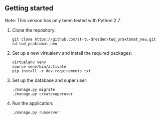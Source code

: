 ## Getting started
Note: This version has only been tested with Python 2.7.

1. Clone the repository:

	```
	git clone https://github.com/st-tu-dresden/tud_praktomat_neu.git
	cd tud_praktomat_neu
	```

2. Set up a new virtualenv and install the required packages:
	```
	virtualenv venv
	source venv/bin/activate
	pip install -r dev-requirements.txt
	```

3. Set up the database and super user:
	```
	./manage.py migrate
	./manage.py createsuperuser
	```

4. Run the application:
	```
	./manage.py runserver
	```
